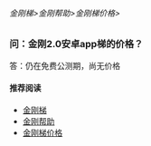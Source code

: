###### 金刚梯>金刚帮助>金刚梯价格>
### 问：金刚2.0安卓app梯的价格？
答：仍在免费公测期，尚无价格

#### 推荐阅读
- [金刚梯](https://github.com/a2zitpro/web/blob/master/dlb.md)
- [金刚帮助](https://github.com/a2zitpro/web/blob/master/list_helpkkvpn.md)
- [金刚梯价格](https://github.com/a2zitpro/web/blob/master/list_kkprice.md)
